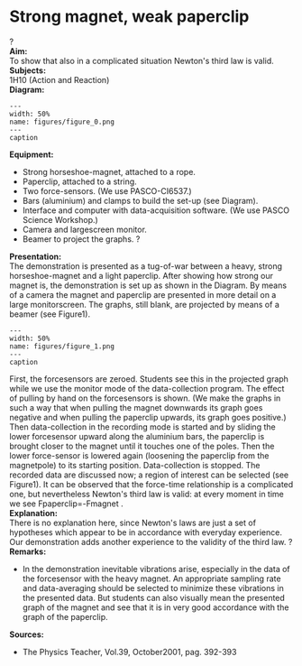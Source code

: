# Strong magnet, weak paperclip 
 ?   
<b> Aim: </b>  
 To show that also in a complicated situation Newton's third law is valid.    
<b> Subjects: </b>  
 1H10 (Action and Reaction)   
<b> Diagram: </b>  
   
```{figure} figures/figure_0.png  
---  
width: 50%  
name: figures/figure_0.png  
---  
caption  
``` 
      
<b> Equipment: </b>  
 
 *  Strong horseshoe-magnet, attached to a rope. 
 *  Paperclip, attached to a string. 
 *  Two force-sensors. (We use PASCO-CI6537.) 
 *  Bars (aluminium) and clamps to build the set-up (see Diagram). 
 *  Interface and computer with data-acquisition software. (We use PASCO Science Workshop.) 
 *  Camera and largescreen monitor. 
 *  Beamer to project the graphs. ?
    
<b> Presentation: </b>  
 The demonstration is presented as a tug-of-war between a heavy, strong horseshoe-magnet and a light paperclip. After showing how strong our magnet is, the demonstration is set up as shown in the Diagram. By means of a camera the magnet and paperclip are presented in more detail on a large monitorscreen. The graphs, still blank, are projected by means of a beamer (see Figure1).    
```{figure} figures/figure_1.png  
---  
width: 50%  
name: figures/figure_1.png  
---  
caption  
``` 
 First, the forcesensors are zeroed. Students see this in the projected graph while we use the monitor mode of the data-collection program. The effect of pulling by hand on the forcesensors is shown. (We make the graphs in such a way that when pulling the magnet downwards its graph goes negative and when pulling the paperclip upwards, its graph goes positive.) Then data-collection in the recording mode is started and by sliding the lower forcesensor upward along the aluminium bars, the paperclip is brought closer to the magnet until it touches one of the poles. Then the lower force-sensor is lowered again (loosening the paperclip from the magnetpole) to its starting position. Data-collection is stopped. The recorded data are discussed now; a region of interest can be selected (see Figure1). It can be observed that the force-time relationship is a complicated one, but nevertheless Newton's third law is valid: at every moment in time we see Fpaperclip=-Fmagnet .    
<b> Explanation: </b>  
 There is no explanation here, since Newton's laws are just a set of hypotheses which appear to be in accordance with everyday experience. Our demonstration adds another experience to the validity of the third law.  ?     
<b> Remarks: </b>  
 
 *  In the demonstration inevitable vibrations arise, especially in the data of the forcesensor with the heavy magnet. An appropriate sampling rate and data-averaging should be selected to minimize these vibrations in the presented data. But students can also visually mean the presented graph of the magnet and see that it is in very good accordance with the graph of the paperclip.
   
<b> Sources: </b>  
 
 *  The Physics Teacher, Vol.39, October2001, pag. 392-393
  